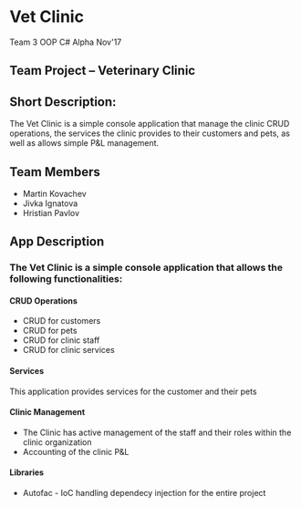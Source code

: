 # Vet Clinic

Team 3 OOP C# Alpha Nov&#39;17

## Team Project – Veterinary Clinic

## Short Description:
The Vet Clinic is a simple console application that manage the clinic CRUD operations, the services the clinic provides to their customers and pets, as well as allows simple P&amp;L management.

## Team Members

- Martin Kovachev
- Jivka Ignatova
- Hristian Pavlov

## App Description

### The Vet Clinic is a simple console application that allows the following functionalities:

#### CRUD Operations

- CRUD for customers
- CRUD for pets
- CRUD for clinic staff
- CRUD for clinic services

#### Services

This application provides services for the customer and their pets

#### Clinic Management

- The Clinic has active management of the staff and their roles within the clinic organization
- Accounting of the clinic P&amp;L

#### Libraries
- Autofac - IoC handling dependecy injection for the entire project 

